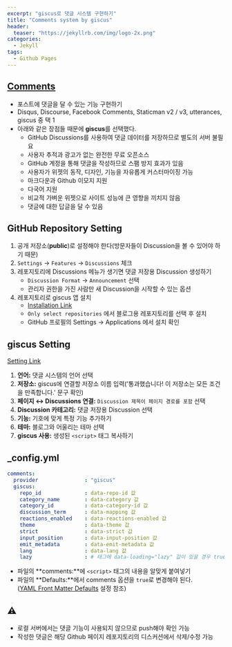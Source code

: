 ```yaml
---
excerpt: "giscus로 댓글 시스템 구현하기"
title: "Comments system by giscus"
header:
  teaser: "https://jekyllrb.com/img/logo-2x.png"
categories:
  - Jekyll
tags:
  - Github Pages
---
```


## <a href="https://mmistakes.github.io/minimal-mistakes/docs/configuration/#comments" target="_blank">Comments</a>

- 포스트에 댓글을 달 수 있는 기능 구현하기
- Disqus, Discourse, Facebook Comments, Staticman v2 / v3, utterances, giscus 중 택 1
- 아래와 같은 장점들 때문에 **giscus**를 선택했다.
   - GitHub Discussions를 사용하여 댓글 데이터를 저장하므로 별도의 서버 불필요
   - 사용자 추적과 광고가 없는 완전한 무료 오픈소스
   - GitHub 계정을 통해 댓글을 작성하므로 스팸 방지 효과가 있음
   - 사용자가 위젯의 동작, 디자인, 기능을 자유롭게 커스터마이징 가능
   - 마크다운과 Github 이모지 지원
   - 다국어 지원
   - 비교적 가벼운 위젯으로 사이트 성능에 큰 영향을 끼치지 않음
   - 댓글에 대한 답글을 달 수 있음

## GitHub Repository Setting

1. 공개 저장소(**public**)로 설정해야 한다(방문자들이 Discussion을 볼 수 있어야 하기 때문)
2. `Settings` → `Features` → `Discussions` 체크
3. 레포지토리에 Discussions 메뉴가 생기면 댓글 저장용 Discussion 생성하기
   - `Discussion Format` → `Announcement` 선택
   - 관리자 권한을 가진 사람만 새 Discussion을 시작할 수 있는 옵션
4. 레포지토리로 giscus 앱 설치
   - <a href="https://github.com/apps/giscus" target="_blank">Installation Link</a>
   - `Only select repositories` 에서 블로그용 레포지토리를 선택 후 설치
   - GitHub 프로필의 Settings → Applications 에서 설치 확인

## giscus Setting

<a href="https://giscus.app/ko" target="_blank">Setting Link</a>

1. **언어:** 댓글 시스템의 언어 선택
2. **저장소:** giscus에 연결할 저장소 이름 입력('통과했습니다! 이 저장소는 모든 조건을 만족합니다.' 문구 확인)
3. **페이지 ↔︎ Discussions 연결:** `Discussion 제목이 페이지 경로를 포함` 선택
4. **Discussion 카테고리:** 댓글 저장용 Discussion 선택
5. **기능:** 기호에 맞게 특정 기능 추가하기
6. **테마:** 블로그와 어울리는 테마 선택
7. **giscus 사용:** 생성된 `<script>` 태그 복사하기

## _config.yml

```yml
comments:
  provider               : "giscus"
  giscus:
    repo_id              : data-repo-id 값
    category_name        : data-category 값
    category_id          : data-category-id 값
    discussion_term      : data-mapping 값
    reactions_enabled    : data-reactions-enabled 값
    theme                : data-theme 값
    strict               : data-strict 값
    input_position       : data-input-position 값
    emit_metadata        : data-emit-metadata 값
    lang                 : data-lang 값
    lazy                 : # 태그에 data-loading="lazy" 값이 있을 경우 true, 아니면 false
```
- 파일의 **comments:**에 `<script>` 태그의 내용을 알맞게 붙여넣기
- 파일의 **Defaults:**에서 comments 옵션을 `true`로 변경해야 된다.     
(<a href="https://jooyeunseo.github.io/jekyll/Configuration/#yaml-front-matter-defaults" target="_blank">YAML Front Matter Defaults</a> 설정 참조)

## ⚠️

- 로컬 서버에서는 댓글 기능이 사용되지 않으므로 push해야 확인 가능
- 작성한 댓글은 해당 Github 페이지 레포지토리의 디스커션에서 삭제/수정 가능